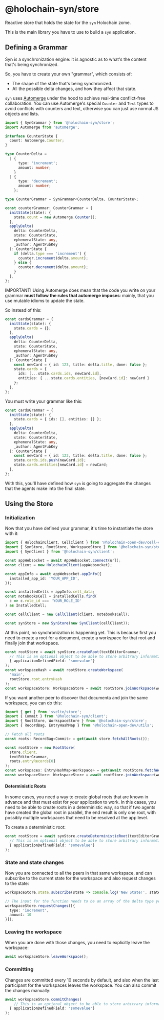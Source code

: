 # @holochain-syn/store

Reactive store that holds the state for the `syn` Holochain zome.

This is the main library you have to use to build a `syn` application.

## Defining a Grammar

Syn is a synchronization engine: it is agnostic as to what's the content that's being synchronized.

So, you have to create your own "grammar", which consists of:

- The shape of the state that's being synchronized.
- All the possible delta changes, and how they affect that state.

`syn` uses [Automerge](https://automerge.org/) under the hood to achieve real-time conflict-free collaboration. You can use Automerge's special `Counter` and `Text` types to avoid conflicts with counters and text, otherwise you can just use normal JS objects and lists.

```ts
import { SynGrammar } from '@holochain-syn/store';
import Automerge from 'automerge';

interface CounterState {
  count: Automerge.Counter;
}

type CounterDelta =
  | {
      type: 'increment';
      amount: number;
    }
  | {
      type: 'decrement';
      amount: number;
    };

type CounterGrammar = SynGrammar<CounterDelta, CounterState>;

const counterGrammar: CounterGrammar = {
  initState(state): {
    state.count = new Automerge.Counter();
  },
  applyDelta(
    delta: CounterDelta,
    state: CounterState,
    ephemeralState: any,
    _author: AgentPubKey
  ): CounterState {
    if (delta.type === 'increment') {
      counter.increment(delta.amount);
    } else {
      counter.decrement(delta.amount);
    }
  },
};
```

IMPORTANT! Using Automerge does mean that the code you write on your grammar **must follow the rules that automerge imposes**: mainly, that you use mutable idioms to update the state. 

So instead of this:

```ts
const cardsGrammar = {
  initState(state): {
    state.cards = {};
  },
  applyDelta(
    delta: CounterDelta,
    state: CounterState,
    ephemeralState: any,
    _author: AgentPubKey
  ): CounterState {
    const newCard = { id: 123, title: delta.title, done: false };
    state.cards = {
      ids: [...state.cards.ids, newCard.id],
      entities: { ...state.cards.entities, [newCard.id]: newCard }
    };
  },
};
```

You must write your grammar like this:

```ts
const cardsGrammar = {
  initState(state): {
    state.cards = { ids: [], entities: {} };
  },
  applyDelta(
    delta: CounterDelta,
    state: CounterState,
    ephemeralState: any,
    _author: AgentPubKey
  ): CounterState {
    const newCard = { id: 123, title: delta.title, done: false };
    state.cards.ids.push(newCard.id);
    state.cards.entities[newCard.id] = newCard;
  },
};
```

With this, you'll have defined how `syn` is going to aggregate the changes that the agents make into the final state.

## Using the Store

### Initialization

Now that you have defined your grammar, it's time to instantiate the store with it:

```ts
import { HolochainClient, CellClient } from '@holochain-open-dev/cell-client';
import { SynStore, RootStore, WorkspaceStore } from '@holochain-syn/store';
import { SynClient } from '@holochain-syn/client';

const appWebsocket = await AppWebsocket.connect(url);
const client = new HolochainClient(appWebsocket);

const appInfo = await appWebsocket.appInfo({
  installed_app_id: 'YOUR_APP_ID',
});

const installedCells = appInfo.cell_data;
const notebooksCell = installedCells.find(
  c => c.role_id === 'YOUR_ROLE_ID'
) as InstalledCell;

const cellClient = new CellClient(client, notebooksCell);

const synStore = new SynStore(new SynClient(cellClient));
```

At this point, no synchronization is happening yet. This is because first you need to create a root for a document, create a workspace for that root and finally join that workspace.

```ts
const rootStore = await synStore.createRoot(textEditorGrammar, 
  // This is an optional object to be able to store arbitrary information in the commit
  { applicationDefinedField: 'somevalue'} 
);
const workspaceHash = await rootStore.createWorkspace(
  'main',
  rootStore.root.entryHash
);
const workspaceStore: WorkspaceStore = await rootStore.joinWorkspace(workspaceHash);
```

If you want another peer to discover that documenta and join the same workspace, you can do this:

```ts
import { get } from 'svelte/store';
import { Commit } from '@holochain-syn/client';
import { RootStore, WorkspaceStore } from '@holochain-syn/store';
import { RecordBag, EntryHashMap } from '@holochain-open-dev/utils';

// Fetch all roots
const roots: RecordBag<Commit> = get(await store.fetchAllRoots());

const rootStore = new RootStore(
  store.client,
  textEditorGrammar,
  roots.entryRecords[0]
);
const workspaces: EntryHashMap<Workspace> = get(await rootStore.fetchWorkspaces());
const workspaceStore: WorkspaceStore = await rootStore.joinWorkspace(workspaces.keys()[0]);
```

#### Deterministic Roots

In some cases, you need a way to create global roots that are known in advance and that must exist for your application to work. In this cases, you need to be able to create roots in a deterministic way, so that if two agents have created the global root in parallel, the end result is only one root, with possibly multiple workspaces that need to be resolved at the app level.

To create a deterministic root:

```ts
const rootStore = await synStore.createDeterministicRoot(textEditorGramma,
  // This is an optional object to be able to store arbitrary information in the commit
  { applicationDefinedField: 'somevalue'} 
);
```

### State and state changes

Now you are connected to all the peers in that same workspace, and can subscribe to the current state for the workspace and also request changes to the state:

```ts
workspaceStore.state.subscribe(state => console.log('New State!', state));

// The input for the function needs to be an array of the delta type you have defined in your grammar
workspaceStore.requestChanges([{
  type: 'increment',
  amount: 10
}]);
```

### Leaving the workspace

When you are done with those changes, you need to explicitly leave the workspace:

```ts
await workspaceStore.leaveWorkspace();
```

### Committing

Changes are committed every 10 seconds by default, and also when the last participant for the workspaces leaves the workspace. You can also commit the changes manually:

```ts
await workspaceStore.commitChanges(
    // This is an optional object to be able to store arbitrary information in the commit
  { applicationDefinedField: 'somevalue'} 
);
```